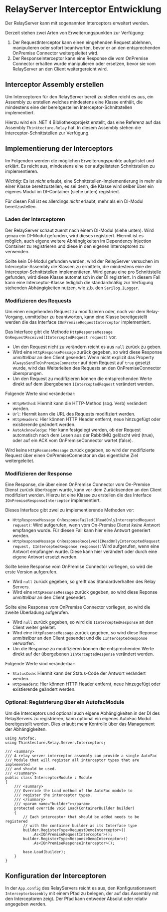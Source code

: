 # RelayServer Interceptor Entwicklung

Der RelayServer kann mit sogenannten Interceptors erweitert werden.

Derzeit stehen zwei Arten von Erweiterungspunkten zur Verfügung:

1. Der RequestInterceptor kann einen eingehenden Request ablehnen, manipulieren oder sofort beantworten, bevor er an den entsprechenden OnPremise Connector weitergeleitet wird.
1. Der ResponseInterceptor kann eine Response die vom OnPremise Connector erhalten wurde manipulieren oder ersetzen, bevor sie vom RelayServer an den Client weitergereicht wird.

## Interceptor Assembly erstellen

Um Interceptoren für den RelayServer bereit zu stellen reicht es aus, ein Assembly zu erstellen welches mindestens eine Klasse enthält, die mindestens eine der bereitgestellen Interceptor-Schnittstellen implementiert.

Hierzu wird ein .NET 4 Bibliotheksprojekt erstellt, das eine Referenz auf das Assembly `Thinktecture.Relay` hat. In diesem Assembly stehen die Interceptor-Schnittstellen zur Verfügung.

## Implementierung der Interceptors

Im Folgenden werden die möglichen Erweiterungspunkte aufgelistet und erklärt. Es reicht aus, mindestens eine der aufgelisteten Schnittstellen zu implementieren.

_Wichtig:_ Es ist _nicht_ erlaubt, eine Schnittstellen-Implementierung in mehr als einer Klasse bereitzustellen, es sei denn, die Klasse wird selber über ein eigenes Modul im DI-Container (siehe unten) registriert.

Für diesen Fall ist es allerdings _nicht_ erlaubt, mehr als ein DI-Modul bereitzustellen.

### Laden der Interceptoren

Der RelayServer schaut zuerst nach einem DI-Modul (siehe unten). Wird genau ein DI-Modul gefunden, wird dieses registriert. Hiermit ist es möglich, auch eigene weitere Abhängigkeiten im Dependency Injection Container zu registrieren und diese in den eigenen Interceptoren zu verwenden.

Sollte kein DI-Modul gefunden werden, wird der RelayServer versuchen im Interceptor-Assembly die Klassen zu ermitteln, die mindestens eine der Interceptor-Schnittstellen implementieren. Wird genau eine pro Schnittstelle gefunden, wird diese Klasse automatisch in der DI registriert.
In diesem Fall kann eine Interceptor-Klasse lediglich die standardmäßig zur Verfügung stehenden Abhängigkeiten nutzen, wie z.b. den `Serilog.ILogger`.


### Modifizieren des Requests

Um einen eingehenden Request zu modifizieren oder, noch vor dem Relay-Vorgang, unmittelbar zu beantworten, kann eine Klasse bereitgestellt werden die das Interface `IOnPremiseRequestInterceptor` implementiert.

Das Interface gibt die Methode `HttpResponseMessage OnRequestReceived(IInterceptedRequest request)` vor.

- Um den Request nicht zu verändern reicht es aus `null` zurück zu geben.
- Wird eine `HttpResponseMessage` zurück gegeben, so wird diese Response *unmittelbar* an den Client gesendet. Wenn nicht explizit das Property `AlwaysSendToOnPremiseConnector` auf dem Request auf `true` gesetzt wurde, wird das Weiterleiten des Requests an den OnPremiseConnector übersprungen.
- Um den Request zu modifizieren können die entsprechenden Werte direkt auf dem übergebenen `IInterceptedRequest` verändert werden.

Folgende Werte sind veränderbar:
  - `HttpMethod`: Hiermit kann die HTTP-Method (sog. Verb) verändert werden.
  - `Url`: Hiermit kann die URL des Requests modifiziert werden.
  - `HttpHeaders`: Hier können HTTP Header entfernt, neue hinzugefügt oder existierende geändert werden.
  - `AutoAcknowledge`: Hier kann festgelegt werden, ob der Request automatisch nach dem Lesen aus der RabbitMQ gelöscht wird (true), oder auf ein ACK vom OnPremiseConnector wartet (false).

Wird keine `HttpResonseMessage` zurück gegeben, so wird der modifizierte Request über einen OnPremiseConnector an das eigentliche Ziel weitergeleitet.

### Modifizieren der Response

Eine Response, die über einen OnPremise Connector vom On-Premise Dienst zurück übertragen wurde, kann vor dem Zurücksenden an den Client modifiziert werden. Hierzu ist eine Klasse zu erstellen die das Interface `IOnPremiseResponseInterceptor` implementiert.

Dieses Interface gibt zwei zu implementierende Methoden vor:

  * `HttpResponseMessage OnResponseFailed(IReadOnlyInterceptedRequest request)`: Wird aufgerufen, wenn vom On-Premise Dienst *keine* Antwort empfangen wurde. Für diesen Fall kann hier eine Antwort generiert werden.
  * `HttpResponseMessage OnResponseReceived(IReadOnlyInterceptedRequest request, IInterceptedResponse response)`: Wird aufgerufen, wenn eine Antwort empfangen wurde. Diese kann hier verändert oder durch eine eigene Antwort ersetzt werden.

Sollte keine Response vom OnPremise Connector vorliegen, so wird die erste Version aufgerufen.

- Wird `null` zurück gegeben, so greift das Standardverhalten des Relay Servers.
- Wird eine `HttpResonseMessage` zurück gegeben, so wird diese Reponse *unmittelbar* an den Client gesendet.

Sollte eine Response vom OnPremise Connector vorliegen, so wird die zweite Überladung aufgerufen.

- Wird `null` zurück gegeben, so wird die `IInterceptedResponse` an den Client weiter geleitet.
- Wird eine `HttpResonseMessage` zurück gegeben, so wird diese Reponse *unmittelbar* an den Client gesendet und die `IInterceptedResponse` verworfen.
- Um die Response zu modifizieren können die entsprechenden Werte direkt auf der übergebenen `IInterceptedResponse` verändert werden.

Folgende Werte sind veränderbar:
  - `StatusCode`: Hiermit kann der Status-Code der Antwort verändert werden.
  - `HttpHeaders`: Hier können HTTP Header entfernt, neue hinzugefügt oder existierende geändert werden.

### Optional: Registrierung über ein AutofacModule

Um die Interceptors und optional auch eigene Abhängigkeiten in der DI des RelayServers zu registrieren, kann optional ein eigenes AutoFac Modul bereitgestellt werden. Dies erlaubt mehr Kontrolle über das Management der Abhängigkeiten.

```
using Autofac;
using Thinktecture.Relay.Server.Interceptors;

/// <summary>
/// A relay server interceptor assembly can provide a single AutoFac
/// Module that will register all interceptor types that are implemented
/// and should be used.
/// </summary>
public class InterceptorModule : Module
{
	/// <summary>
	/// Override the Load method of the AutoFac module to
	/// register the interceptor types.
	/// </summary>
	/// <param name="builder"></param>
	protected override void Load(ContainerBuilder builder)
	{
		// Each interceptor that should be added needs to be registered
		// with the container builder as its Interface type
		builder.RegisterType<RequestDemoInterceptor>()
			.As<IOnPremiseRequestInterceptor>();
		builder.RegisterType<ResponseDemoInterceptor>()
			.As<IOnPremiseResponseInterceptor>();

		base.Load(builder);
	}
}
```

## Konfiguration der Interceptoren

In der `App.config` des RelayServers reicht es aus, den Konfigurationswert `InterceptorAssembly` mit einem Pfad zu belegen, der auf das Assembly mit den Interceptoren zeigt. Der Pfad kann entweder Absolut oder relativ angegeben werden.

